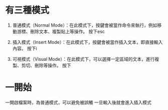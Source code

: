 # 有三種模式
1. 普通模式（Normal Mode）：在此模式下，按鍵會被當作命令來執行，例如移動游標、刪除文本、複製貼上等操作。
按下esc

2. 插入模式（Insert Mode）：在此模式下，按鍵會被當作插入文本，即直接輸入內容。
按下i

3. 可視模式（Visual Mode）：在此模式下，可以選擇一定區域的文本，進行複製、剪切、刪除等操作。
按下


# 一開始
一開啟檔案時，為普通模式，可以避免被誤觸
一旦輸入後就會進入插入模式